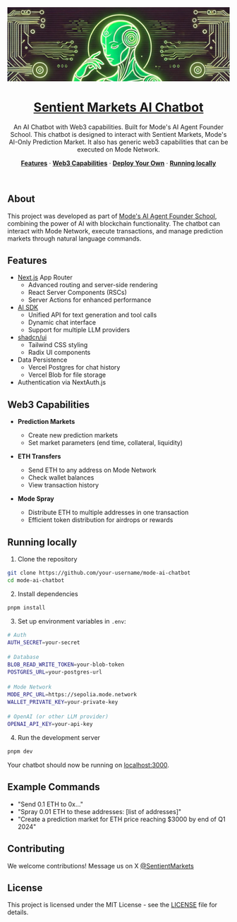 <a href="https://sentient-chat.vercel.app/">
  <img alt="AI Chatbot with Web3 capabilities for Mode Network" src="sentient.jpeg">
  <h1 align="center">Sentient Markets AI Chatbot</h1>
</a>

<p align="center">
  An AI Chatbot with Web3 capabilities. Built for Mode's AI Agent Founder School. This chatbot is designed to interact with Sentient Markets, Mode's AI-Only Prediction Market. It also has generic web3 capabilities that can be executed on Mode Network.
</p>

<p align="center">
  <a href="#features"><strong>Features</strong></a> ·
  <a href="#web3-capabilities"><strong>Web3 Capabilities</strong></a> ·
  <a href="#deploy-your-own"><strong>Deploy Your Own</strong></a> ·
  <a href="#running-locally"><strong>Running locally</strong></a>
</p>
<br/>

## About

This project was developed as part of [Mode's AI Agent Founder School](https://bcamp.dev/ai-agent-founder-school), combining the power of AI with blockchain functionality. The chatbot can interact with Mode Network, execute transactions, and manage prediction markets through natural language commands.

## Features

- [Next.js](https://nextjs.org) App Router
  - Advanced routing and server-side rendering
  - React Server Components (RSCs)
  - Server Actions for enhanced performance
- [AI SDK](https://sdk.vercel.ai/docs)
  - Unified API for text generation and tool calls
  - Dynamic chat interface
  - Support for multiple LLM providers
- [shadcn/ui](https://ui.shadcn.com)
  - Tailwind CSS styling
  - Radix UI components
- Data Persistence
  - Vercel Postgres for chat history
  - Vercel Blob for file storage
- Authentication via NextAuth.js

## Web3 Capabilities
- **Prediction Markets**
  - Create new prediction markets
  - Set market parameters (end time, collateral, liquidity)

- **ETH Transfers**
  - Send ETH to any address on Mode Network
  - Check wallet balances
  - View transaction history

- **Mode Spray**
  - Distribute ETH to multiple addresses in one transaction
  - Efficient token distribution for airdrops or rewards

## Running locally

1. Clone the repository
```bash
git clone https://github.com/your-username/mode-ai-chatbot
cd mode-ai-chatbot
```

2. Install dependencies
```bash
pnpm install
```

3. Set up environment variables in `.env`:
```bash
# Auth
AUTH_SECRET=your-secret

# Database
BLOB_READ_WRITE_TOKEN=your-blob-token
POSTGRES_URL=your-postgres-url

# Mode Network
MODE_RPC_URL=https://sepolia.mode.network
WALLET_PRIVATE_KEY=your-private-key

# OpenAI (or other LLM provider)
OPENAI_API_KEY=your-api-key
```

4. Run the development server
```bash
pnpm dev
```

Your chatbot should now be running on [localhost:3000](http://localhost:3000/).

## Example Commands

- "Send 0.1 ETH to 0x..."
- "Spray 0.01 ETH to these addresses: [list of addresses]"
- "Create a prediction market for ETH price reaching $3000 by end of Q1 2024"

## Contributing

We welcome contributions! Message us on X [@SentientMarkets](https://x.com/SentientMarkets)

## License

This project is licensed under the MIT License - see the [LICENSE](LICENSE) file for details.
